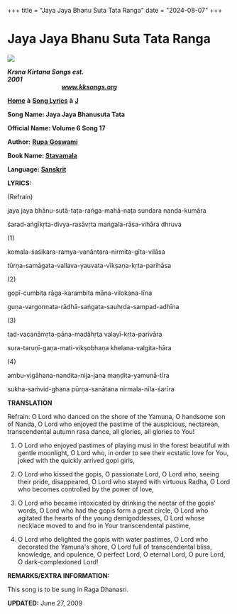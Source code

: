 +++
title = "Jaya Jaya Bhanu Suta Tata Ranga"
date = "2024-08-07"
+++

# Jaya Jaya Bhanu Suta Tata Ranga
**[![](http://kksongs.org/image_files/image002.jpg)](http://kksongs.org/)**

**_Krsna_** **_Kirtana Songs est. 2001_**                                                                                                                                                      **_www.kksongs.org_**

**[Home](http://kksongs.org/)** **à** **[Song Lyrics](http://kksongs.org/lyrics.html)** **à** **[J](http://kksongs.org/songs/song_j.html)**

**Song Name: Jaya Jaya Bhanusuta Tata**

**Official Name: Volume 6 Song 17**

**Author:** [**Rupa** **Goswami**](http://kksongs.org/authors/list/rupa.html)

**Book Name: [Stavamala](http://kksongs.org/authors/stavamala.html)**

**Language: [Sanskrit](http://kksongs.org/language/list/sanskrit.html)**

**LYRICS:**

(Refrain)

jaya jaya bhānu-sutā-taṭa-rańga-mahā-naṭa sundara nanda-kumāra

śarad-ańgīkṛta-divya-rasāvṛta mańgala-rāsa-vihāra dhruva

(1)

komala-śaśikara-ramya-vanāntara-nirmita-gīta-vilāsa

tūrṇa-samāgata-vallava-yauvata-vīkṣaṇa-kṛta-parihāsa

(2)

gopī-cumbita rāga-karambita māna-vilokana-līna

guṇa-vargonnata-rādhā-sańgata-sauhṛda-sampad-adhīna

(3)

tad-vacanāmṛta-pāna-madāhṛta valayī-kṛta-parivāra

sura-taruṇī-gaṇa-mati-vikṣobhaṇa khelana-valgita-hāra

(4)

ambu-vigāhana-nandita-nija-jana maṇḍita-yamunā-tīra

sukha-saḿvid-ghana pūrṇa-sanātana nirmala-nīla-śarīra

**TRANSLATION**

Refrain: O Lord who danced on the shore of the Yamuna, O handsome son of Nanda, O Lord who enjoyed the pastime of the auspicious, nectarean, transcendental autumn rasa dance, all glories, all glories to You!

1) O Lord who enjoyed pastimes of playing musi in the forest beautiful with gentle moonlight, O Lord who, in order to see their ecstatic love for You, joked with the quickly arrived gopi girls,

2) O Lord who kissed the gopis, O passionate Lord, O Lord who, seeing their pride, disappeared, O Lord who stayed with virtuous Radha, O Lord who becomes controlled by the power of love,  

3) O Lord who became intoxicated by drinking the nectar of the gopis' words, O Lord who had the gopis form a great circle, O Lord who agitated the hearts of the young demigoddesses, O Lord whose necklace moved to and fro in Your transcendental pastime,

4) O Lord who delighted the gopis with water pastimes, O Lord who decorated the Yamuna's shore, O Lord full of transcendental bliss, knowledge, and opulence, O perfect Lord, O eternal Lord, O pure Lord, O dark-complexioned Lord!

**REMARKS/EXTRA INFORMATION:**

This song is to be sung in Raga Dhanasri.

**UPDATED:** June 27, 2009
